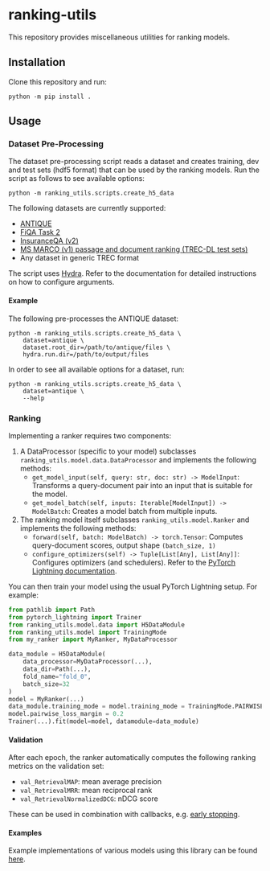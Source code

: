 # ranking-utils
This repository provides miscellaneous utilities for ranking models.

## Installation
Clone this repository and run:
```
python -m pip install .
```

## Usage

### Dataset Pre-Processing
The dataset pre-processing script reads a dataset and creates training, dev and test sets (hdf5 format) that can be used by the ranking models. Run the script as follows to see available options:
```
python -m ranking_utils.scripts.create_h5_data
```
The following datasets are currently supported:
* [ANTIQUE](https://ciir.cs.umass.edu/downloads/Antique/)
* [FiQA Task 2](https://sites.google.com/view/fiqa/home)
* [InsuranceQA (v2)](https://github.com/shuzi/insuranceQA)
* [MS MARCO (v1) passage and document ranking (TREC-DL test sets)](https://microsoft.github.io/msmarco/)
* Any dataset in generic TREC format

The script uses [Hydra](https://hydra.cc). Refer to the documentation for detailed instructions on how to configure arguments. 

#### Example
The following pre-processes the ANTIQUE dataset:
```
python -m ranking_utils.scripts.create_h5_data \
    dataset=antique \
    dataset.root_dir=/path/to/antique/files \
    hydra.run.dir=/path/to/output/files
```

In order to see all available options for a dataset, run:
```
python -m ranking_utils.scripts.create_h5_data \
    dataset=antique \
    --help
```

### Ranking
Implementing a ranker requires two components:
1. A DataProcessor (specific to your model) subclasses `ranking_utils.model.data.DataProcessor` and implements the following methods:
    - `get_model_input(self, query: str, doc: str) -> ModelInput`: Transforms a query-document pair into an input that is suitable for the model.
    - `get_model_batch(self, inputs: Iterable[ModelInput]) -> ModelBatch`: Creates a model batch from multiple inputs.
2. The ranking model itself subclasses `ranking_utils.model.Ranker` and implements the following methods:
    - `forward(self, batch: ModelBatch) -> torch.Tensor`: Computes query-document scores, output shape `(batch_size, 1)`
    - `configure_optimizers(self) -> Tuple[List[Any], List[Any]]`: Configures optimizers (and schedulers). Refer to the [PyTorch Lightning documentation](https://pytorch-lightning.readthedocs.io/en/latest/common/lightning_module.html#configure-optimizers).

You can then train your model using the usual PyTorch Lightning setup. For example:
```python
from pathlib import Path
from pytorch_lightning import Trainer
from ranking_utils.model.data import H5DataModule
from ranking_utils.model import TrainingMode
from my_ranker import MyRanker, MyDataProcessor

data_module = H5DataModule(
    data_processor=MyDataProcessor(...),
    data_dir=Path(...),
    fold_name="fold_0",
    batch_size=32
)
model = MyRanker(...)
data_module.training_mode = model.training_mode = TrainingMode.PAIRWISE
model.pairwise_loss_margin = 0.2
Trainer(...).fit(model=model, datamodule=data_module)
```

#### Validation
After each epoch, the ranker automatically computes the following ranking metrics on the validation set:
* `val_RetrievalMAP`: mean average precision
* `val_RetrievalMRR`: mean reciprocal rank
* `val_RetrievalNormalizedDCG`: nDCG score

These can be used in combination with callbacks, e.g. [early stopping](https://pytorch-lightning.readthedocs.io/en/latest/api/pytorch_lightning.callbacks.EarlyStopping.html?highlight=earlystopping).

#### Examples
Example implementations of various models using this library can be found [here](https://github.com/mrjleo/ranking-models).
